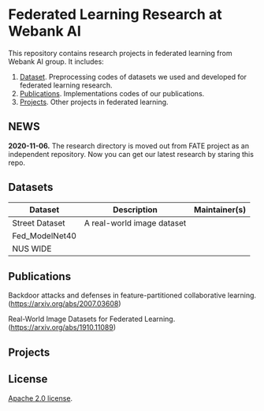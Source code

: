 # Federated Learning Research at Webank AI

This repository contains research projects in federated learning from Webank AI group. It includes:

1. [Dataset](#datasets). Preprocessing codes of datasets we used and developed for federated learning research. 
2. [Publications](#publications). Implementations codes of our publications.
3. [Projects](#projects). Other projects in federated learning.

## NEWS
<b>2020-11-06.</b> The research directory is moved out from FATE project as an independent repository. Now you can get our latest research by staring this repo.


## Datasets
| Dataset | Description | Maintainer(s) |
|-----------|------------|---------------|
|Street Dataset| A real-world image dataset|
|Fed_ModelNet40||
|NUS WIDE||

## Publications
Backdoor attacks and defenses in feature-partitioned collaborative learning. (https://arxiv.org/abs/2007.03608)

Real-World Image Datasets for Federated Learning. (https://arxiv.org/abs/1910.11089)

## Projects


## License
[Apache 2.0 license](LICENSE).
